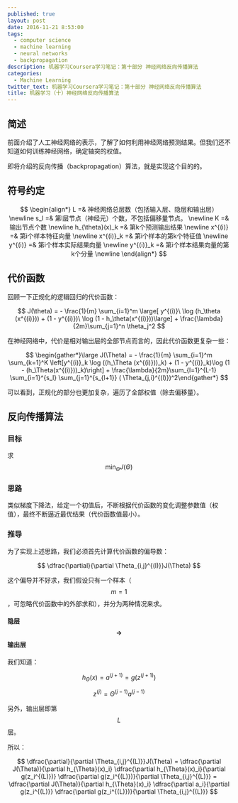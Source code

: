 ```yaml
---
published: true
layout: post
date: 2016-11-21 8:53:00
tags:
  - computer science
  - machine learning
  - neural networks
  - backpropagation
description: 机器学习Coursera学习笔记：第十部分 神经网络反向传播算法
categories:
  - Machine Learning
twitter_text: 机器学习Coursera学习笔记：第十部分 神经网络反向传播算法
title: 机器学习（十）神经网络反向传播算法
---
```

## 简述

前面介绍了人工神经网络的表示，了解了如何利用神经网络预测结果。但我们还不知道如何训练神经网络，确定轴突的权值。

即将介绍的反向传播（backpropagation）算法，就是实现这个目的的。

## 符号约定

$$
\begin{align*}
L =& 神经网络总层数（包括输入层、隐层和输出层） \newline
s_l =& 第l层节点（神经元）个数，不包括偏移量节点。 \newline 
K =& 输出节点个数 \newline
h_{\theta}(x)_k =& 第k个预测输出结果 \newline
x^{(i)} =& 第i个样本特征向量 \newline
x^{(i)}_k =& 第i个样本的第k个特征值 \newline
y^{(i)} =& 第i个样本实际结果向量 \newline
y^{(i)}_k =& 第i个样本结果向量的第k个分量 \newline
\end{align*}
$$

## 代价函数

回顾一下正规化的逻辑回归的代价函数：

$$
J(\theta) = - \frac{1}{m} \sum_{i=1}^m \large[ y^{(i)}\ \log (h_\theta (x^{(i)})) + (1 - y^{(i)})\ \log (1 - h_\theta(x^{(i)}))\large] + \frac{\lambda}{2m}\sum_{j=1}^n \theta_j^2
$$

在神经网络中，代价是相对输出层的全部节点而言的，因此代价函数更复杂一些：

$$
\begin{gather*}\large J(\Theta) = - \frac{1}{m} \sum_{i=1}^m \sum_{k=1}^K \left[y^{(i)}_k \log ((h_\Theta (x^{(i)}))_k) + (1 - y^{(i)}_k)\log (1 - (h_\Theta(x^{(i)}))_k)\right] + \frac{\lambda}{2m}\sum_{l=1}^{L-1} \sum_{i=1}^{s_l} \sum_{j=1}^{s_{l+1}} ( \Theta_{j,i}^{(l)})^2\end{gather*}
$$

可以看到，正规化的部分也更加复杂，遍历了全部权值（除去偏移量）。

## 反向传播算法

### 目标

求 $$ \min_\Theta J(\Theta) $$

### 思路

类似梯度下降法，给定一个初值后，不断根据代价函数的变化调整参数值（权值），最终不断逼近最优结果（代价函数值最小）。

### 推导

为了实现上述思路，我们必须首先计算代价函数的偏导数：

$$
\dfrac{\partial}{\partial \Theta_{i,j}^{(l)}}J(\Theta)
$$

这个偏导并不好求，我们假设只有一个样本（$$m=1$$，可忽略代价函数中的外部求和），并分为两种情况来求。

#### 隐层$$\rightarrow$$输出层

我们知道：

$$
h_\Theta(x) = a^{(j+1)} = g(z^{(j+1)})
$$

$$
z^{(j)} = \Theta^{(j-1)}a^{(j-1)}
$$

另外，输出层即第$$L$$层。

所以：

$$
\dfrac{\partial}{\partial \Theta_{i,j}^{(L)}}J(\Theta)
= \dfrac{\partial J(\Theta)}{\partial h_{\Theta}(x)_i} \dfrac{\partial h_{\Theta}(x)_i}{\partial g(z_i^{(L)})} \dfrac{\partial g(z_i^{(L)})}{\partial  \Theta_{i,j}^{(L)}}
= \dfrac{\partial J(\Theta)}{\partial h_{\Theta}(x)_i} \dfrac{\partial a_i}{\partial g(z_i^{(L)}} \dfrac{\partial g(z_i^{(L)})}{\partial  \Theta_{i,j}^{(L)}}
$$
